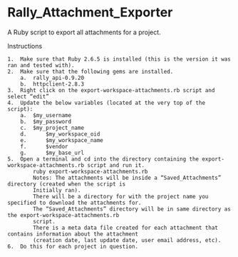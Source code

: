 # Rally_Attachment_Exporter
A Ruby script to export all attachments for a project.

Instructions 

	1.	Make sure that Ruby 2.6.5 is installed (this is the version it was ran and tested with).
	2.	Make sure that the following gems are installed.
		a.	rally_api-0.9.20 
		b.	httpclient-2.8.3
	3.	Right click on the export-workspace-attachments.rb script and select “edit”
	4.	Update the below variables (located at the very top of the script):
		a.	$my_username
		b.	$my_password
		c.	$my_project_name
		d.  	$my_workspace_oid 
		e.  	$my_workspace_name
		f.  	$vendor
		g.  	$my_base_url
	5.	Open a terminal and cd into the directory containing the export-workspace-attachments.rb script and run it.
			ruby export-workspace-attachments.rb 
			Notes: The attachments will be inside a “Saved_Attachments” directory (created when the script is
			Initially ran). 
			There will be a directory for with the project name you specified to download the attachments for.  
			The “Saved_Attachments” directory will be in same directory as the export-workspace-attachments.rb 
			script. 
			There is a meta data file created for each attachment that contains information about the attachment 
			(creation date, last update date, user email address, etc).  
	6.	Do this for each project in question.
